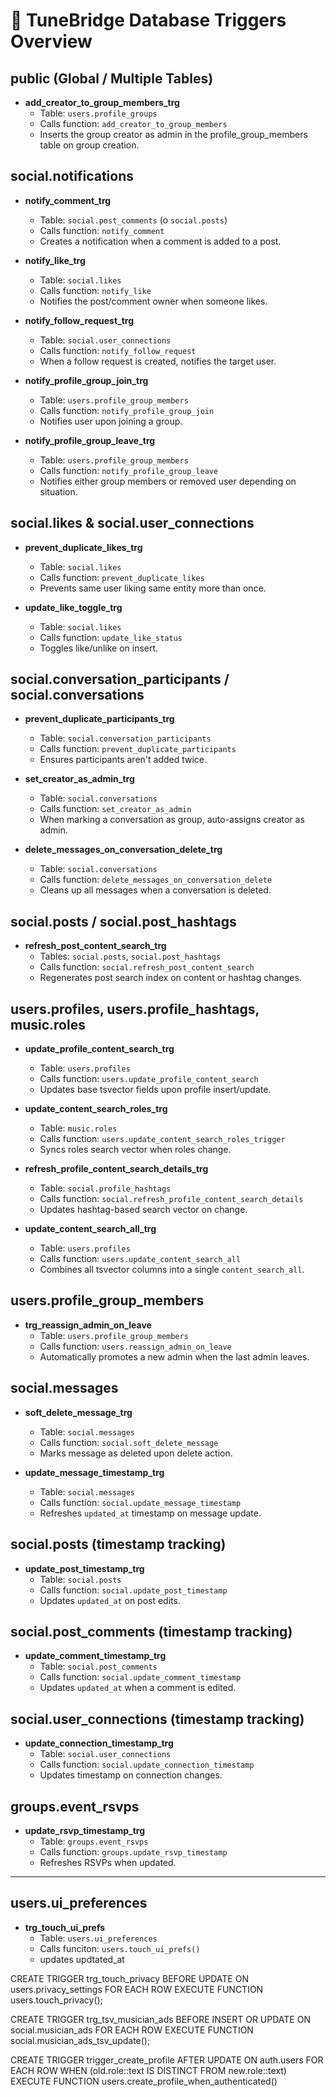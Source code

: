 # 🎯 TuneBridge Database Triggers Overview

## public (Global / Multiple Tables)

- **add_creator_to_group_members_trg**
  - Table: `users.profile_groups`
  - Calls function: `add_creator_to_group_members`
  - Inserts the group creator as admin in the profile_group_members table on group creation.

## social.notifications

- **notify_comment_trg**
  - Table: `social.post_comments` (o `social.posts`)
  - Calls function: `notify_comment`
  - Creates a notification when a comment is added to a post.

- **notify_like_trg**
  - Table: `social.likes`
  - Calls function: `notify_like`
  - Notifies the post/comment owner when someone likes.

- **notify_follow_request_trg**
  - Table: `social.user_connections`
  - Calls function: `notify_follow_request`
  - When a follow request is created, notifies the target user.

- **notify_profile_group_join_trg**
  - Table: `users.profile_group_members`
  - Calls function: `notify_profile_group_join`
  - Notifies user upon joining a group.

- **notify_profile_group_leave_trg**
  - Table: `users.profile_group_members`
  - Calls function: `notify_profile_group_leave`
  - Notifies either group members or removed user depending on situation.

## social.likes & social.user_connections

- **prevent_duplicate_likes_trg**
  - Table: `social.likes`
  - Calls function: `prevent_duplicate_likes`
  - Prevents same user liking same entity more than once.

- **update_like_toggle_trg**
  - Table: `social.likes`
  - Calls function: `update_like_status`
  - Toggles like/unlike on insert.

## social.conversation_participants / social.conversations

- **prevent_duplicate_participants_trg**
  - Table: `social.conversation_participants`
  - Calls function: `prevent_duplicate_participants`
  - Ensures participants aren't added twice.

- **set_creator_as_admin_trg**
  - Table: `social.conversations`
  - Calls function: `set_creator_as_admin`
  - When marking a conversation as group, auto-assigns creator as admin.

- **delete_messages_on_conversation_delete_trg**
  - Table: `social.conversations`
  - Calls function: `delete_messages_on_conversation_delete`
  - Cleans up all messages when a conversation is deleted.

## social.posts / social.post_hashtags

- **refresh_post_content_search_trg**
  - Tables: `social.posts`, `social.post_hashtags`
  - Calls function: `social.refresh_post_content_search`
  - Regenerates post search index on content or hashtag changes.

## users.profiles, users.profile_hashtags, music.roles

- **update_profile_content_search_trg**
  - Table: `users.profiles`
  - Calls function: `users.update_profile_content_search`
  - Updates base tsvector fields upon profile insert/update.

- **update_content_search_roles_trg**
  - Table: `music.roles`
  - Calls function: `users.update_content_search_roles_trigger`
  - Syncs roles search vector when roles change.

- **refresh_profile_content_search_details_trg**
  - Table: `social.profile_hashtags`
  - Calls function: `social.refresh_profile_content_search_details`
  - Updates hashtag-based search vector on change.

- **update_content_search_all_trg**
  - Table: `users.profiles`
  - Calls function: `users.update_content_search_all`
  - Combines all tsvector columns into a single `content_search_all`.

## users.profile_group_members

- **trg_reassign_admin_on_leave**
  - Table: `users.profile_group_members`
  - Calls function: `users.reassign_admin_on_leave`
  - Automatically promotes a new admin when the last admin leaves.

## social.messages

- **soft_delete_message_trg**
  - Table: `social.messages`
  - Calls function: `social.soft_delete_message`
  - Marks message as deleted upon delete action.

- **update_message_timestamp_trg**
  - Table: `social.messages`
  - Calls function: `social.update_message_timestamp`
  - Refreshes `updated_at` timestamp on message update.

## social.posts (timestamp tracking)

- **update_post_timestamp_trg**
  - Table: `social.posts`
  - Calls function: `social.update_post_timestamp`
  - Updates `updated_at` on post edits.

## social.post_comments (timestamp tracking)

- **update_comment_timestamp_trg**
  - Table: `social.post_comments`
  - Calls function: `social.update_comment_timestamp`
  - Updates `updated_at` when a comment is edited.

## social.user_connections (timestamp tracking)

- **update_connection_timestamp_trg**
  - Table: `social.user_connections`
  - Calls function: `social.update_connection_timestamp`
  - Updates timestamp on connection changes.

## groups.event_rsvps

- **update_rsvp_timestamp_trg**
  - Table: `groups.event_rsvps`
  - Calls function: `groups.update_rsvp_timestamp`
  - Refreshes RSVPs when updated.

---

## users.ui_preferences

- **trg_touch_ui_prefs**
  - Table: `users.ui_preferences`
  - Calls funciton: `users.touch_ui_prefs()`
  - updates updtated_at


CREATE TRIGGER trg_touch_privacy
BEFORE UPDATE ON users.privacy_settings
FOR EACH ROW
EXECUTE FUNCTION users.touch_privacy();


CREATE TRIGGER trg_tsv_musician_ads
BEFORE INSERT OR UPDATE
ON social.musician_ads
FOR EACH ROW
EXECUTE FUNCTION social.musician_ads_tsv_update();

CREATE TRIGGER trigger_create_profile AFTER UPDATE ON auth.users FOR EACH ROW WHEN (old.role::text IS DISTINCT FROM new.role::text) EXECUTE FUNCTION users.create_profile_when_authenticated()